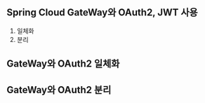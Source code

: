 ## Spring Cloud GateWay와 OAuth2, JWT 사용

1. 일체화
2. 분리

## GateWay와 OAuth2 일체화

## GateWay와 OAuth2 분리
